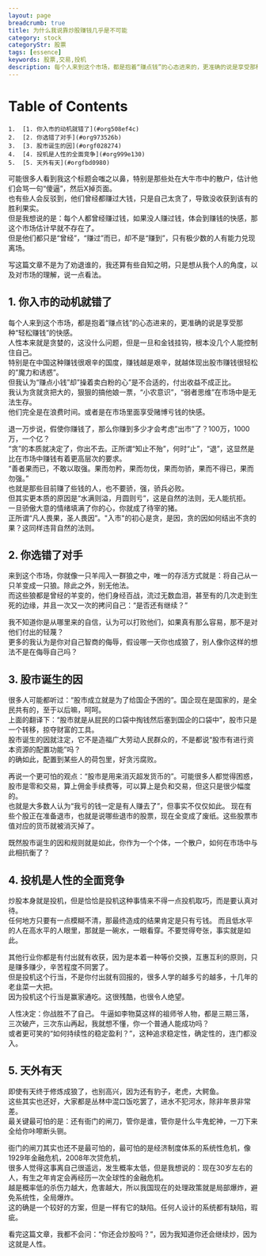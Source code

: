 ```yaml
---
layout: page
breadcrumb: true
title: 为什么我说靠炒股赚钱几乎是不可能
category: stock
categoryStr: 股票
tags: [essence]
keywords: 股票,交易,投机
description: 每个人来到这个市场，都是抱着“赚点钱”的心态进来的，更准确的说是享受那种“轻松赚钱”的快感。  人性本来就是贪婪的，这没什么问题，但是一旦和金钱挂钩，根本没几个人能控制住自己。  特别是在中国这种赚钱很艰辛的国度，赚钱越是艰辛，就越体现出股市赚钱很轻松的”魔力和诱惑”。  但我认为“赚点小钱”却”操着卖白粉的心”是不合适的，付出收益不成正比。  我认为贪就贪把大的，狠狠的搞他娘一票，“小农意识”，“弱者思维”在市场中是无法生存。  
---
```


# Table of Contents

    1.  [1. 你入市的动机就错了](#org508ef4c)
    2.  [2. 你选错了对手](#org973526b)
    3.  [3. 股市诞生的因](#orgf028274)
    4.  [4. 投机是人性的全面竞争](#org999e130)
    5.  [5. 天外有天](#orgfbd0980)



可能很多人看到我这个标题会嗤之以鼻，特别是那些处在大牛市中的散户，估计他们会骂一句“傻逼”，然后X掉页面。  
也有些人会反驳到，他们曾经都赚过大钱，只是自己太贪了，导致没收获到该有的胜利果实。  
但是我想说的是：每个人都曾经赚过钱，如果没人赚过钱，体会到赚钱的快感，那这个市场估计早就不存在了。  
但是他们都只是“曾经”，“赚过”而已，却不是“赚到”，只有极少数的人有能力兑现离场。  

写这篇文章不是为了劝退谁的，我还算有些自知之明，只是想从我个人的角度，以及对市场的理解，说一点看法。  


<a id="org508ef4c"></a>

## 1. 你入市的动机就错了

每个人来到这个市场，都是抱着“赚点钱”的心态进来的，更准确的说是享受那种“轻松赚钱”的快感。  
人性本来就是贪婪的，这没什么问题，但是一旦和金钱挂钩，根本没几个人能控制住自己。  
特别是在中国这种赚钱很艰辛的国度，赚钱越是艰辛，就越体现出股市赚钱很轻松的”魔力和诱惑”。  
但我认为“赚点小钱”却”操着卖白粉的心”是不合适的，付出收益不成正比。  
我认为贪就贪把大的，狠狠的搞他娘一票，“小农意识”，“弱者思维”在市场中是无法生存。  
他们完全是在浪费时间。或者是在市场里面享受赌博亏钱的快感。

退一万步说，假使你赚钱了，那么你赚到多少才会考虑”出市”了？100万，1000万，一个亿？  
“贪”的本质就决定了，你出不去。正所谓“知止不殆”，何时“止”，“退”，这显然是比在市场中赚钱有着更高层次的要求。  
“善者果而已，不敢以取强。果而勿矜，果而勿伐，果而勿骄，果而不得已，果而勿强。”  
也就是那些目前赚了些钱的人，也不要骄，强，骄兵必败。  
但其实更本质的原因是“水满则溢，月圆则亏”，这是自然的法则，无人能抗拒。  
一旦骄傲大意的情绪填满了你的心，你就成了待宰的猪。  
正所谓“凡人畏果，圣人畏因”。"入市"的初心是贪，是因，贪的因如何结出不贪的果？这同样违背自然的法则。  


<a id="org973526b"></a>

## 2. 你选错了对手

来到这个市场，你就像一只羊闯入一群狼之中，唯一的存活方式就是：将自己从一只羊变成一只狼。除此之外，别无他法。  
而这些狼都是曾经的羊变的，他们身经百战，流过无数血泪，甚至有的几次走到生死的边缘，并且一次又一次的拷问自己：“是否还有继续？”  

我不知道你是从哪里来的自信，认为可以打败他们，如果真有那么容易，那不是对他们付出的轻蔑？  
更多的我认为是你对自己智商的侮辱，假设哪一天你也成狼了，别人像你这样的想法不是在侮辱自己吗？  


<a id="orgf028274"></a>

## 3. 股市诞生的因

很多人可能都听过：“股市成立就是为了给国企予困的”。国企现在是国家的，是全民共有的，至于以后嘛，呵呵。  
上面的翻译下：“股市就是从屁民的口袋中掏钱然后塞到国企的口袋中”，股市只是一个转移，掠夺财富的工具。  
股市诞生的因就注定，它不是造福广大劳动人民群众的，不是都说“股市有进行资本资源的配置功能”吗？  
的确如此，配置到某些人的荷包里，好贪污腐败。  

再说一个更可怕的观点：“股市是用来消灭超发货币的”。可能很多人都觉得困惑，  
股市是零和交易，算上佣金手续费等，可以算上是负和交易，但这只是很少幅度的。  
也就是大多数人认为“我亏的钱一定是有人赚去了”，但事实不仅仅如此。
现在有些个股正在准备退市，也就是说哪些退市的股票，现在全变成了废纸。这些股票市值对应的货币就被消灭掉了。  

既然股市诞生的因和规则就是如此，你作为一个个体，一个散户，如何在市场中与此相抗衡了？  


<a id="org999e130"></a>

## 4. 投机是人性的全面竞争

炒股本身就是投机，但是恰恰是投机这种事情来不得一点投机取巧，而是要认真对待。  
任何地方只要有一点模糊不清，那最终造成的结果肯定是只有亏钱。
而且低水平的人在高水平的人眼里，那就是一碗水，一眼看穿。不要觉得夸张，事实就是如此。  

其他行业你都是有付出就有收获，因为是本着一种等价交换，互惠互利的原则，只是赚多赚少，辛苦程度不同罢了。  
但是投机这个行当，不是你付出就有回报的，很多人学的越多亏的越多，十几年的老韭菜一大把。  
因为投机这个行当是赢家通吃。这很残酷，也很令人绝望。 

人性决定：你战胜不了自己。
牛逼如李物莫这样的祖师爷人物，都是三期三落，三次破产，三次东山再起，我就想不懂，你一个普通人能成功吗？  
或者更可笑的“如何持续性的稳定盈利？”，这种追求稳定性，确定性的，连门都没入。  


<a id="orgfbd0980"></a>

## 5. 天外有天

即使有天终于修炼成狼了，也别高兴，因为还有豹子，老虎，大鳄鱼。  
这些其实也还好，大家都是丛林中混口饭吃罢了，进水不犯河水，除非年景非常差。  
最关键最可怕的是：还有衙门的闸刀，管你是谁，管你是什么牛鬼蛇神，一刀下来全给你咔嚓断头铡。  

衙门的闸刀其实也还不是最可怕的，最可怕的是经济制度体系的系统性危机，像1929年金融危机，2008年次贷危机，  
很多人觉得这事离自己很遥远，发生概率太低，但是我想说的：现在30岁左右的人，有生之年肯定会再经历一次全球性的金融危机。  
越是概率低的杀伤力越大，危害越大，所以我国现在的处理政策就是局部爆炸，避免系统性，全局爆炸。  
这的确是一个较好的方案，但是一样有它的缺陷。任何人设计的系统都有缺陷，瑕疵。  

看完这篇文章，我都不会问：“你还会炒股吗？”，因为我知道你还会继续炒，因为这就是人性。  

